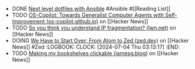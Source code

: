 - DONE [Next level dotfiles with Ansible](https://snow-dev.com/posts/next-level-dotfiles-with-ansible.html) #Ansible #[[Reading List]]
- TODO [OS-Copilot: Towards Generalist Computer Agents with Self-Improvement (os-copilot.github.io)](https://news.ycombinator.com/item?id=39413215) on [[Hacker News]]
- TODO [So you think you understand IP fragmentation? (lwn.net)](https://news.ycombinator.com/item?id=39381508) on [[Hacker News]]
- DOING [We Have to Start Over: From Atom to Zed (zed.dev)](https://news.ycombinator.com/item?id=39408288) on [[Hacker News]] #Zed
  :LOGBOOK:
  CLOCK: [2024-07-04 Thu 03:13:17]
  :END:
- TODO [Making my bookshelves clickable (jamesg.blog)](https://news.ycombinator.com/item?id=39380520) on [[Hacker News]]